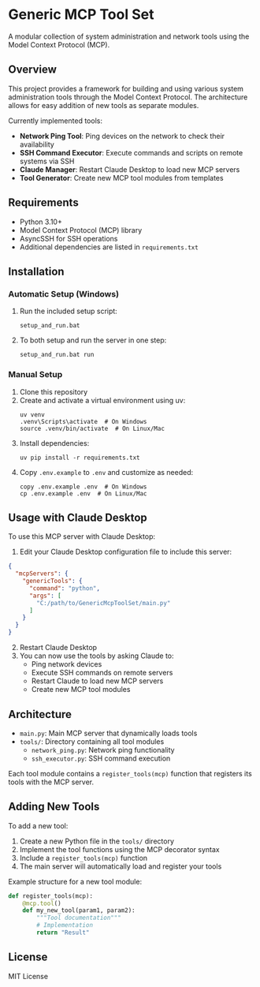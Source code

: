 # Generic MCP Tool Set

A modular collection of system administration and network tools using the Model Context Protocol (MCP).

## Overview

This project provides a framework for building and using various system administration tools through the Model Context Protocol. The architecture allows for easy addition of new tools as separate modules.

Currently implemented tools:
- **Network Ping Tool**: Ping devices on the network to check their availability
- **SSH Command Executor**: Execute commands and scripts on remote systems via SSH
- **Claude Manager**: Restart Claude Desktop to load new MCP servers
- **Tool Generator**: Create new MCP tool modules from templates

## Requirements

- Python 3.10+
- Model Context Protocol (MCP) library
- AsyncSSH for SSH operations
- Additional dependencies are listed in `requirements.txt`

## Installation

### Automatic Setup (Windows)

1. Run the included setup script:
   ```
   setup_and_run.bat
   ```

2. To both setup and run the server in one step:
   ```
   setup_and_run.bat run
   ```

### Manual Setup

1. Clone this repository
2. Create and activate a virtual environment using uv:
   ```
   uv venv
   .venv\Scripts\activate  # On Windows
   source .venv/bin/activate  # On Linux/Mac
   ```
3. Install dependencies:
   ```
   uv pip install -r requirements.txt
   ```
4. Copy `.env.example` to `.env` and customize as needed:
   ```
   copy .env.example .env  # On Windows
   cp .env.example .env  # On Linux/Mac
   ```

## Usage with Claude Desktop

To use this MCP server with Claude Desktop:

1. Edit your Claude Desktop configuration file to include this server:

```json
{
  "mcpServers": {
    "genericTools": {
      "command": "python",
      "args": [
        "C:/path/to/GenericMcpToolSet/main.py"
      ]
    }
  }
}
```

2. Restart Claude Desktop
3. You can now use the tools by asking Claude to:
   - Ping network devices
   - Execute SSH commands on remote servers
   - Restart Claude to load new MCP servers
   - Create new MCP tool modules

## Architecture

- `main.py`: Main MCP server that dynamically loads tools
- `tools/`: Directory containing all tool modules
  - `network_ping.py`: Network ping functionality
  - `ssh_executor.py`: SSH command execution
  
Each tool module contains a `register_tools(mcp)` function that registers its tools with the MCP server.

## Adding New Tools

To add a new tool:

1. Create a new Python file in the `tools/` directory
2. Implement the tool functions using the MCP decorator syntax
3. Include a `register_tools(mcp)` function
4. The main server will automatically load and register your tools

Example structure for a new tool module:

```python
def register_tools(mcp):
    @mcp.tool()
    def my_new_tool(param1, param2):
        """Tool documentation"""
        # Implementation
        return "Result"
```

## License

MIT License
